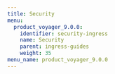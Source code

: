 ```yaml
---
title: Security
menu:
  product_voyager_9.0.0:
    identifier: security-ingress
    name: Security
    parent: ingress-guides
    weight: 35
menu_name: product_voyager_9.0.0
---
```



